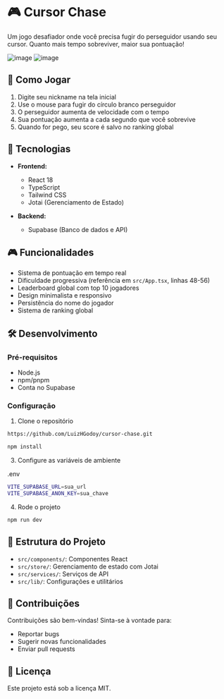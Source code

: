 # 🎮 Cursor Chase

Um jogo desafiador onde você precisa fugir do perseguidor usando seu cursor. Quanto mais tempo sobreviver, maior sua pontuação!

![image](https://github.com/user-attachments/assets/e02d6e8e-a8d6-405c-b1ca-f1a3ef3d3825)
![image](https://github.com/user-attachments/assets/9d4bfad0-c9cb-49a5-9aac-6b48ac74d7f5)



## 🎯 Como Jogar

1. Digite seu nickname na tela inicial
2. Use o mouse para fugir do círculo branco perseguidor
3. O perseguidor aumenta de velocidade com o tempo
4. Sua pontuação aumenta a cada segundo que você sobrevive
5. Quando for pego, seu score é salvo no ranking global

## 🚀 Tecnologias

- **Frontend:**
  - React 18
  - TypeScript
  - Tailwind CSS
  - Jotai (Gerenciamento de Estado)

- **Backend:**
  - Supabase (Banco de dados e API)

## 🎮 Funcionalidades

- Sistema de pontuação em tempo real
- Dificuldade progressiva (referência em `src/App.tsx`, linhas 48-56)
- Leaderboard global com top 10 jogadores
- Design minimalista e responsivo
- Persistência do nome do jogador
- Sistema de ranking global

## 🛠️ Desenvolvimento

### Pré-requisitos

- Node.js
- npm/pnpm
- Conta no Supabase

### Configuração

1. Clone o repositório
```bash
https://github.com/LuizHGodoy/cursor-chase.git
```
```bash
npm install
```

3. Configure as variáveis de ambiente

.env
```bash
VITE_SUPABASE_URL=sua_url
VITE_SUPABASE_ANON_KEY=sua_chave
```

4. Rode o projeto

```bash
npm run dev
```


## 📝 Estrutura do Projeto

- `src/components/`: Componentes React
- `src/store/`: Gerenciamento de estado com Jotai
- `src/services/`: Serviços de API
- `src/lib/`: Configurações e utilitários

## 🤝 Contribuições

Contribuições são bem-vindas! Sinta-se à vontade para:
- Reportar bugs
- Sugerir novas funcionalidades
- Enviar pull requests

## 📄 Licença

Este projeto está sob a licença MIT.
